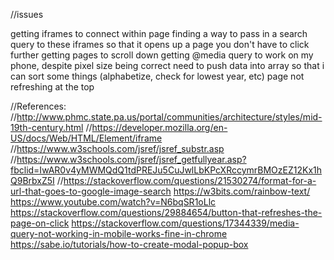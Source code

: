//issues

getting iframes to connect within page
finding a way to pass in a search query to these iframes so that it opens up a page you don't have to click further
getting pages to scroll down
getting @media query to work on my phone, despite pixel size being correct
need to push data into array so that i can sort some things (alphabetize, check for lowest year, etc)
page not refreshing at the top


//References:
//http://www.phmc.state.pa.us/portal/communities/architecture/styles/mid-19th-century.html
//https://developer.mozilla.org/en-US/docs/Web/HTML/Element/iframe
//https://www.w3schools.com/jsref/jsref_substr.asp
//https://www.w3schools.com/jsref/jsref_getfullyear.asp?fbclid=IwAR0v4yMWMQdQ1tdPREJu5CuJwlLbKPcXRccymrBMOzEZ12Kx1hQ9BrbxZ5I
//https://stackoverflow.com/questions/21530274/format-for-a-url-that-goes-to-google-image-search
https://w3bits.com/rainbow-text/
https://www.youtube.com/watch?v=N6bqSR1oLlc
https://stackoverflow.com/questions/29884654/button-that-refreshes-the-page-on-click
https://stackoverflow.com/questions/17344339/media-query-not-working-in-mobile-works-fine-in-chrome
https://sabe.io/tutorials/how-to-create-modal-popup-box
